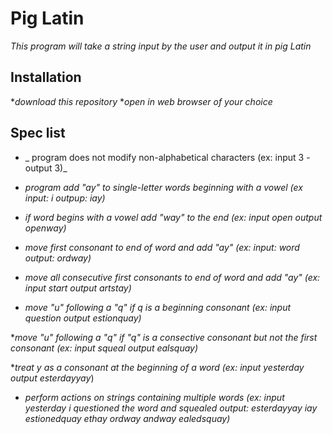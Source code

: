 # Pig Latin
_This program will take a string input by the user and output it in pig Latin_


## Installation

*_download this repository_
*_open in web browser of your choice_

## Spec list

* _ program does not modify non-alphabetical characters (ex: input 3 - output 3)_

* _program add "ay" to single-letter words beginning with a vowel (ex input: i outpup:  iay)_

* _if word begins with a vowel add "way" to the end (ex: input open output openway)_

* _move first consonant to end of word and add "ay" (ex: input: word output: ordway)_

* _move all consecutive first consonants to end of word and add "ay" (ex: input start output artstay)_

* _move "u" following a "q" if q is a beginning consonant (ex: input question output estionquay)_

*_move "u" following a "q" if "q" is a consective consonant but not the first consonant (ex: input squeal output ealsquay)_

*_treat y as a consonant at the beginning of a word (ex: input yesterday output esterdayyay_)

* _perform actions on strings containing multiple words (ex: input yesterday i questioned the word and squealed output: esterdayyay iay estionedquay ethay ordway andway ealedsquay)_
